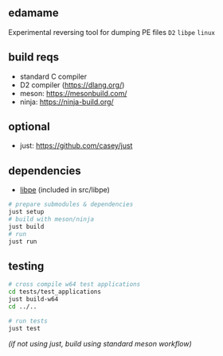 ## edamame
Experimental reversing tool for dumping PE files `D2` `libpe` `linux`

## build reqs
- standard C compiler 
- D2 compiler (https://dlang.org/)
- meson: https://mesonbuild.com/
- ninja: https://ninja-build.org/

## optional
- just: https://github.com/casey/just

## dependencies
- [libpe](https://github.com/merces/libpe) (included in src/libpe)

```sh
# prepare submodules & dependencies
just setup
# build with meson/ninja
just build
# run
just run
```

## testing
```sh
# cross compile w64 test applications
cd tests/test_applications
just build-w64
cd ../..

# run tests
just test
```

*(if not using just, build using standard meson workflow)*